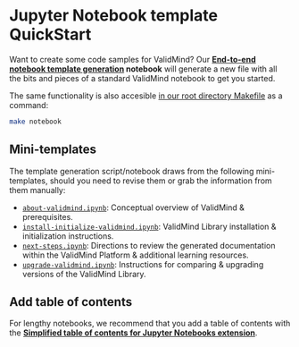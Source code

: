 # Jupyter Notebook template QuickStart

Want to create some code samples for ValidMind? Our **[End-to-end notebook template generation](e2e-notebook.ipynb) notebook** will generate a new file with all the bits and pieces of a standard ValidMind notebook to get you started.

The same functionality is also accesible [in our root directory Makefile](../../Makefile) as a command:

```bash
make notebook
```

## Mini-templates

The template generation script/notebook draws from the following mini-templates, should you need to revise them or grab the information from them manually:

- [`about-validmind.ipynb`](about-validmind.ipynb): Conceptual overview of ValidMind & prerequisites.
- [`install-initialize-validmind.ipynb`](install-initialize-validmind.ipynb): ValidMind Library installation & initialization instructions.
- [`next-steps.ipynb`](next-steps.ipynb): Directions to review the generated documentation within the ValidMind Platform & additional learning resources.
- [`upgrade-validmind.ipynb`](upgrade-validmind.ipynb): Instructions for comparing & upgrading versions of the ValidMind Library.

## Add table of contents

For lengthy notebooks, we recommend that you add a table of contents with the [**Simplified table of contents for Jupyter Notebooks extension**](https://github.com/validbeck/jupyter-notebook-toc/tree/main/installation).

